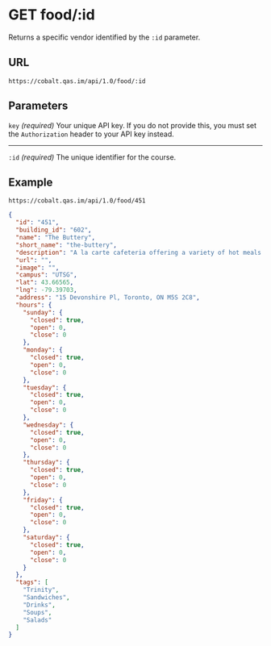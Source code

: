 # GET food/:id

Returns a specific vendor identified by the `:id` parameter.

## URL

```
https://cobalt.qas.im/api/1.0/food/:id
```

## Parameters

`key` _(required)_
Your unique API key. If you do not provide this, you must set the `Authorization` header to your API key instead.
- - -
`:id` _(required)_
The unique identifier for the course.

## Example

```
https://cobalt.qas.im/api/1.0/food/451
```

```json
{
  "id": "451",
  "building_id": "602",
  "name": "The Buttery",
  "short_name": "the-buttery",
  "description": "A la carte cafeteria offering a variety of hot meals and grab and go options. Menu includes Pizza Pizza; Design your own sandwich deli; Grab and Go Sandwiches; Salads; Yogurt Parfaits; Soups; Freshly baked goods; Starbucks Coffee; Fruit; & Snacks.",
  "url": "",
  "image": "",
  "campus": "UTSG",
  "lat": 43.66565,
  "lng": -79.39703,
  "address": "15 Devonshire Pl, Toronto, ON M5S 2C8",
  "hours": {
    "sunday": {
      "closed": true,
      "open": 0,
      "close": 0
    },
    "monday": {
      "closed": true,
      "open": 0,
      "close": 0
    },
    "tuesday": {
      "closed": true,
      "open": 0,
      "close": 0
    },
    "wednesday": {
      "closed": true,
      "open": 0,
      "close": 0
    },
    "thursday": {
      "closed": true,
      "open": 0,
      "close": 0
    },
    "friday": {
      "closed": true,
      "open": 0,
      "close": 0
    },
    "saturday": {
      "closed": true,
      "open": 0,
      "close": 0
    }
  },
  "tags": [
    "Trinity",
    "Sandwiches",
    "Drinks",
    "Soups",
    "Salads"
  ]
}
```
